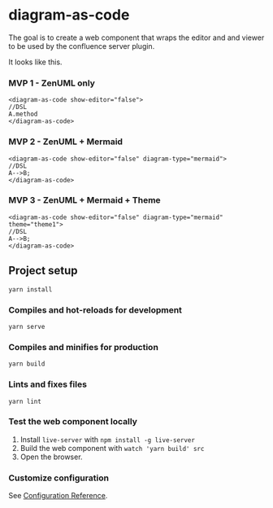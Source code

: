 # diagram-as-code

The goal is to create a web component that wraps the editor and and viewer to be used by the
confluence server plugin.

It looks like this.

### MVP 1 - ZenUML only
```
<diagram-as-code show-editor="false">
//DSL
A.method
</diagram-as-code>
```

### MVP 2 - ZenUML + Mermaid
```
<diagram-as-code show-editor="false" diagram-type="mermaid">
//DSL
A-->B;
</diagram-as-code>
```

### MVP 3 - ZenUML + Mermaid + Theme
```
<diagram-as-code show-editor="false" diagram-type="mermaid" theme="theme1">
//DSL
A-->B;
</diagram-as-code>
```


## Project setup
```
yarn install
```

### Compiles and hot-reloads for development
```
yarn serve
```

### Compiles and minifies for production
```
yarn build
```

### Lints and fixes files
```
yarn lint
```

### Test the web component locally

1. Install `live-server` with `npm install -g live-server`
2. Build the web component with `watch 'yarn build' src`
3. Open the browser.

### Customize configuration
See [Configuration Reference](https://cli.vuejs.org/config/).
